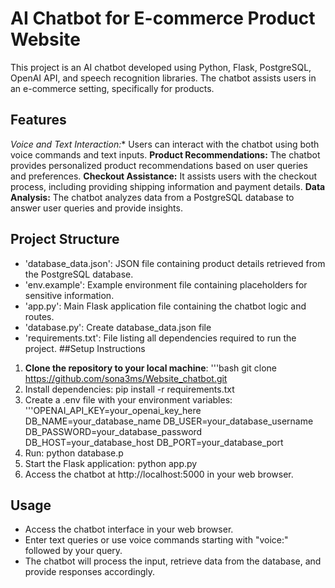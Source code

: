 # AI Chatbot for E-commerce Product Website
This project is an AI chatbot developed using Python, Flask, PostgreSQL, OpenAI API, and speech recognition libraries. The chatbot assists users in an e-commerce setting, specifically for products.
## Features
*Voice and Text Interaction:** Users can interact with the chatbot using both voice commands and text inputs.
**Product Recommendations:** The chatbot provides personalized product recommendations based on user queries and preferences.
**Checkout Assistance:** It assists users with the checkout process, including providing shipping information and payment details.
**Data Analysis:** The chatbot analyzes data from a PostgreSQL database to answer user queries and provide insights.
## Project Structure
- 'database_data.json': JSON file containing product details retrieved from the PostgreSQL database.
- 'env.example': Example environment file containing placeholders for sensitive information.
- 'app.py': Main Flask application file containing the chatbot logic and routes.
- 'database.py': Create database_data.json file
- 'requirements.txt': File listing all dependencies required to run the project.
##Setup Instructions
1. **Clone the repository to your local machine**:
'''bash
git clone https://github.com/sona3ms/Website_chatbot.git
2. Install dependencies:
pip install -r requirements.txt
3. Create a .env file with your environment variables:
'''OPENAI_API_KEY=your_openai_key_here
DB_NAME=your_database_name
DB_USER=your_database_username
DB_PASSWORD=your_database_password
DB_HOST=your_database_host
DB_PORT=your_database_port
4. Run:
python database.p
5. Start the Flask application:
python app.py
6. Access the chatbot at http://localhost:5000 in your web browser.
## Usage
- Access the chatbot interface in your web browser.
- Enter text queries or use voice commands starting with "voice:" followed by your query.
- The chatbot will process the input, retrieve data from the database, and provide responses accordingly.


